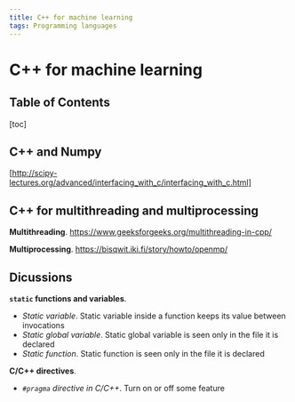 ```yaml
---
title: C++ for machine learning
tags: Programming languages
---
```


# C++ for machine learning
## Table of Contents
[toc]

## C++ and Numpy
[http://scipy-lectures.org/advanced/interfacing_with_c/interfacing_with_c.html]

## C++ for multithreading and multiprocessing
**Multithreading**. https://www.geeksforgeeks.org/multithreading-in-cpp/

**Multiprocessing**. https://bisqwit.iki.fi/story/howto/openmp/

## Dicussions
**`static` functions and variables**.
* *Static variable*. Static variable inside a function keeps its value between invocations
* *Static global variable*. Static global variable is seen only in the file it is declared
* *Static function*. Static function is seen only in the file it is declared

**C/C++ directives**.
* *`#pragma` directive in C/C++*. Turn on or off some feature